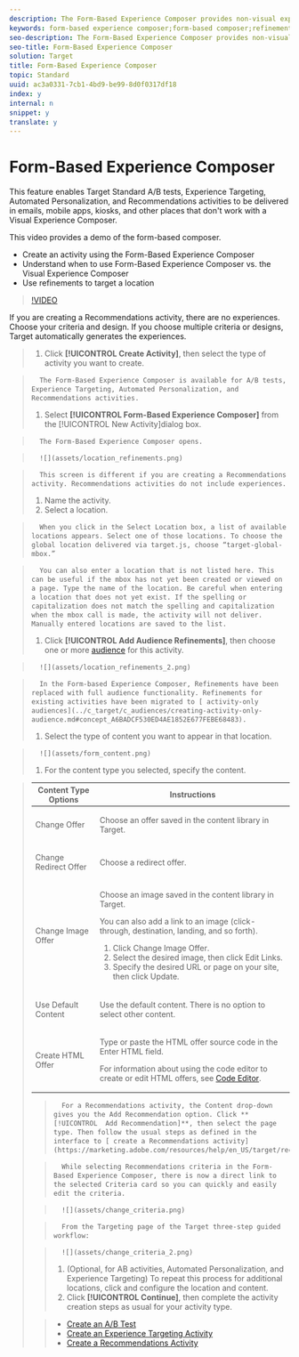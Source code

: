 ```yaml
---
description: The Form-Based Experience Composer provides non-visual experience creation.
keywords: form-based experience composer;form-based composer;refinements
seo-description: The Form-Based Experience Composer provides non-visual experience creation.
seo-title: Form-Based Experience Composer
solution: Target
title: Form-Based Experience Composer
topic: Standard
uuid: ac3a0331-7cb1-4bd9-be99-8d0f0317df18
index: y
internal: n
snippet: y
translate: y
---
```


# Form-Based Experience Composer

This feature enables Target Standard A/B tests, Experience Targeting, Automated Personalization, and Recommendations activities to be delivered in emails, mobile apps, kiosks, and other places that don't work with a Visual Experience Composer. 

This video provides a demo of the form-based composer. 


* Create an activity using the Form-Based Experience Composer
* Understand when to use Form-Based Experience Composer vs. the Visual Experience Composer
* Use refinements to target a location


>[!VIDEO](https://vimeo.com/R9hcD9D1VPY) 

If you are creating a Recommendations activity, there are no experiences. Choose your criteria and design. If you choose multiple criteria or designs, Target automatically generates the experiences. 

>1. Click **[!UICONTROL  Create Activity]**, then select the type of activity you want to create.

>       The Form-Based Experience Composer is available for A/B tests, Experience Targeting, Automated Personalization, and Recommendations activities. 
>1. Select **[!UICONTROL  Form-Based Experience Composer]** from the [!UICONTROL  New Activity]dialog box.

>       The Form-Based Experience Composer opens. 

>       ![](assets/location_refinements.png) 

>       This screen is different if you are creating a Recommendations activity. Recommendations activities do not include experiences. 
>1. Name the activity.
>1. Select a location.

>       When you click in the Select Location box, a list of available locations appears. Select one of those locations. To choose the global location delivered via target.js, choose “target-global-mbox.” 

>       You can also enter a location that is not listed here. This can be useful if the mbox has not yet been created or viewed on a page. Type the name of the location. Be careful when entering a location that does not yet exist. If the spelling or capitalization does not match the spelling and capitalization when the mbox call is made, the activity will not deliver. Manually entered locations are saved to the list. 
>1. Click **[!UICONTROL  Add Audience Refinements]**, then choose one or more [ audience](../c_target/c_target.md#concept_A782F8481A5041EBA75103CB26376522) for this activity.

>       ![](assets/location_refinements_2.png) 

>       In the Form-based Experience Composer, Refinements have been replaced with full audience functionality. Refinements for existing activities have been migrated to [ activity-only audiences](../c_target/c_audiences/creating-activity-only-audience.md#concept_A6BADCF530ED4AE1852E677FEBE68483). 
>1. Select the type of content you want to appear in that location.

>       ![](assets/form_content.png) 
>1. For the content type you selected, specify the content.



>    <table id="table_38B1D459A99F4CA695B5D94078402A08"> 
 <thead> 
  <tr> 
   <th colname="col1" class="entry"> Content Type Options </th> 
   <th colname="col2" class="entry"> Instructions </th> 
  </tr> 
 </thead>
 <tbody> 
  <tr> 
   <td colname="col1"> <p>Change Offer </p> </td> 
   <td colname="col2"> <p>Choose an offer saved in the content library in Target. </p> </td> 
  </tr> 
  <tr> 
   <td colname="col1"> <p>Change Redirect Offer </p> </td> 
   <td colname="col2"> <p>Choose a redirect offer. </p> </td> 
  </tr> 
  <tr> 
   <td colname="col1"> <p>Change Image Offer </p> </td> 
   <td colname="col2"> <p>Choose an image saved in the content library in Target. </p> <p>You can also add a link to an image (click-through, destination, landing, and so forth). </p> <p> 
     <ol id="ol_9DB0607503124884ACB3823E9BF7DB19"> 
      <li id="li_69308FBB39F2479682D3E768555A8F8D">Click <span class="uicontrol"> Change Image Offer</span>. </li> 
      <li id="li_B79C509BF3B6402C835B84C6D30F29CE">Select the desired image, then click <span class="uicontrol"> Edit Links</span>. </li> 
      <li id="li_BEBB94C9F3C94678B196E26CDDBF2425">Specify the desired URL or page on your site, then click <span class="uicontrol"> Update</span>. </li> 
     </ol> </p> </td> 
  </tr> 
  <tr> 
   <td colname="col1"> <p>Use Default Content </p> </td> 
   <td colname="col2"> <p>Use the default content. There is no option to select other content. </p> </td> 
  </tr> 
  <tr> 
   <td colname="col1"> <p>Create HTML Offer </p> </td> 
   <td colname="col2"> <p>Type or paste the HTML offer source code in the Enter HTML field. </p> <p>For information about using the code editor to create or edit HTML offers, see <a href="../c_experiences/c_vec_code_editor.md#concept_B3A6E9EE3A60406DB640E205EA1745B5" format="dita" scope="local"> Code Editor</a>. </p> </td> 
  </tr> 
 </tbody> 
</table>

>       For a Recommendations activity, the Content drop-down gives you the Add Recommendation option. Click **[!UICONTROL  Add Recommendation]**, then select the page type. Then follow the usual steps as defined in the interface to [ create a Recommendations activity](https://marketing.adobe.com/resources/help/en_US/target/recs/t_create_recs_activity.html). 

>       While selecting Recommendations criteria in the Form-Based Experience Composer, there is now a direct link to the selected Criteria card so you can quickly and easily edit the criteria. 

>       ![](assets/change_criteria.png) 

>       From the Targeting page of the Target three-step guided workflow: 

>       ![](assets/change_criteria_2.png) 
>1. (Optional, for AB activities, Automated Personalization, and Experience Targeting) To repeat this process for additional locations, click  and configure the location and content.
>1. Click **[!UICONTROL  Continue]**, then complete the activity creation steps as usual for your activity type.

>    
>    * [ Create an A/B Test ](../c_activities/t_test_ab/t_test_create_ab/t_test_create_ab.md#task_68C8079BF9FF4625A3BD6680D554BB72)
>    * [ Create an Experience Targeting Activity ](../c_activities/t_experience_target/t_xt_create/t_xt_create.md#task_D6B3429AC31549E1A70EDF04B3DDC765)
>    * [ Create a Recommendations Activity](../c_recommendations/t_create_recs_activity/t_create_recs_activity.md#task_6874328773C64C44A73F0A130AD3F96F)

